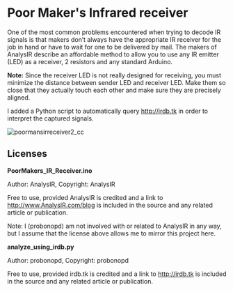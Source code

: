 Poor Maker's Infrared receiver
==============================

One of the most common problems encountered when trying to decode IR signals is that makers don’t always have the appropriate IR receiver for the job in hand or have to wait for one to be delivered by mail. The makers of AnalysIR describe an affordable method to allow you to use any IR emitter (LED) as a receiver, 2 resistors and any standard Arduino. 

**Note:** Since the receiver LED is not really designed for receiving, you must minimize the distance between sender LED and receiver LED. Make them so close that they actually touch each other and make sure they are precisely aligned.

I added a Python script to automatically query http://irdb.tk in order to interpret the captured signals.

![poormansirreceiver2_cc](https://cloud.githubusercontent.com/assets/2480569/3489938/520688d4-0550-11e4-90f3-e67f98acfce9.png)

Licenses
--------

**PoorMakers_IR_Receiver.ino**

Author: AnalysIR, Copyright: AnalysIR

Free to use, provided AnalysIR is credited and a link to http://www.AnalysIR.com/blog is included in the source and any related article or publication.

Note: I (probonopd) am not involved with or related to AnalysIR in any way, but I assume that the license above allows me to mirror this project here.

**analyze_using_irdb.py**

Author: probonopd, Copyright: probonopd

Free to use, provided irdb.tk is credited and a link to http://irdb.tk is included in the source and any related article or publication.

